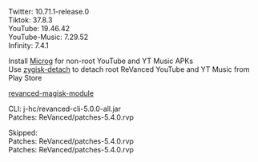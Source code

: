 Twitter: 10.71.1-release.0  
Tiktok: 37.8.3  
YouTube: 19.46.42  
YouTube-Music: 7.29.52  
Infinity: 7.4.1  

Install [Microg](https://github.com/ReVanced/GmsCore/releases) for non-root YouTube and YT Music APKs  
Use [zygisk-detach](https://github.com/j-hc/zygisk-detach) to detach root ReVanced YouTube and YT Music from Play Store  

[revanced-magisk-module](https://github.com/j-hc/revanced-magisk-module)
  
CLI: j-hc/revanced-cli-5.0.0-all.jar  
Patches: ReVanced/patches-5.4.0.rvp    

Skipped:  
Patches: ReVanced/patches-5.4.0.rvp    
Patches: ReVanced/patches-5.4.0.rvp        
